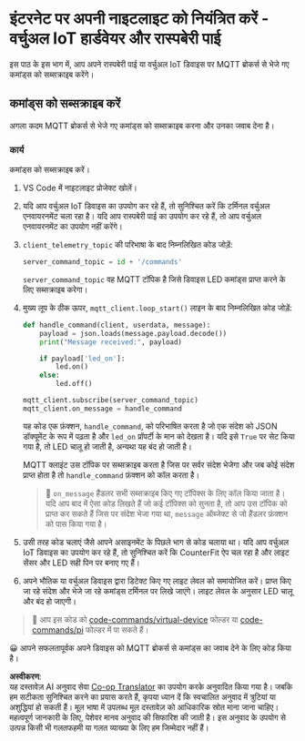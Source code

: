 <!--
CO_OP_TRANSLATOR_METADATA:
{
  "original_hash": "c527ce85d69b1a3875366ec61cbed8aa",
  "translation_date": "2025-08-25T17:13:07+00:00",
  "source_file": "1-getting-started/lessons/4-connect-internet/single-board-computer-commands.md",
  "language_code": "hi"
}
-->
# इंटरनेट पर अपनी नाइटलाइट को नियंत्रित करें - वर्चुअल IoT हार्डवेयर और रास्पबेरी पाई

इस पाठ के इस भाग में, आप अपने रास्पबेरी पाई या वर्चुअल IoT डिवाइस पर MQTT ब्रोकर्स से भेजे गए कमांड्स को सब्सक्राइब करेंगे।

## कमांड्स को सब्सक्राइब करें

अगला कदम MQTT ब्रोकर्स से भेजे गए कमांड्स को सब्सक्राइब करना और उनका जवाब देना है।

### कार्य

कमांड्स को सब्सक्राइब करें।

1. VS Code में नाइटलाइट प्रोजेक्ट खोलें।

1. यदि आप वर्चुअल IoT डिवाइस का उपयोग कर रहे हैं, तो सुनिश्चित करें कि टर्मिनल वर्चुअल एनवायरनमेंट चला रहा है। यदि आप रास्पबेरी पाई का उपयोग कर रहे हैं, तो आप वर्चुअल एनवायरनमेंट का उपयोग नहीं करेंगे।

1. `client_telemetry_topic` की परिभाषा के बाद निम्नलिखित कोड जोड़ें:

    ```python
    server_command_topic = id + '/commands'
    ```

    `server_command_topic` वह MQTT टॉपिक है जिसे डिवाइस LED कमांड्स प्राप्त करने के लिए सब्सक्राइब करेगा।

1. मुख्य लूप के ठीक ऊपर, `mqtt_client.loop_start()` लाइन के बाद निम्नलिखित कोड जोड़ें:

    ```python
    def handle_command(client, userdata, message):
        payload = json.loads(message.payload.decode())
        print("Message received:", payload)
    
        if payload['led_on']:
            led.on()
        else:
            led.off()
    
    mqtt_client.subscribe(server_command_topic)
    mqtt_client.on_message = handle_command
    ```

    यह कोड एक फ़ंक्शन, `handle_command`, को परिभाषित करता है जो एक संदेश को JSON डॉक्यूमेंट के रूप में पढ़ता है और `led_on` प्रॉपर्टी के मान को देखता है। यदि इसे `True` पर सेट किया गया है, तो LED चालू हो जाती है, अन्यथा यह बंद हो जाती है।

    MQTT क्लाइंट उस टॉपिक पर सब्सक्राइब करता है जिस पर सर्वर संदेश भेजेगा और जब कोई संदेश प्राप्त होता है तो `handle_command` फ़ंक्शन को कॉल करता है।

    > 💁 `on_message` हैंडलर सभी सब्सक्राइब किए गए टॉपिक्स के लिए कॉल किया जाता है। यदि आप बाद में ऐसा कोड लिखते हैं जो कई टॉपिक्स को सुनता है, तो आप उस टॉपिक को प्राप्त कर सकते हैं जिस पर संदेश भेजा गया था, `message` ऑब्जेक्ट से जो हैंडलर फ़ंक्शन को पास किया गया है।

1. उसी तरह कोड चलाएं जैसे आपने असाइनमेंट के पिछले भाग से कोड चलाया था। यदि आप वर्चुअल IoT डिवाइस का उपयोग कर रहे हैं, तो सुनिश्चित करें कि CounterFit ऐप चल रहा है और लाइट सेंसर और LED सही पिन पर बनाए गए हैं।

1. अपने भौतिक या वर्चुअल डिवाइस द्वारा डिटेक्ट किए गए लाइट लेवल को समायोजित करें। प्राप्त किए जा रहे संदेश और भेजे जा रहे कमांड्स टर्मिनल पर लिखे जाएंगे। लाइट लेवल के अनुसार LED चालू और बंद हो जाएगी।

> 💁 आप इस कोड को [code-commands/virtual-device](../../../../../1-getting-started/lessons/4-connect-internet/code-commands/virtual-device) फोल्डर या [code-commands/pi](../../../../../1-getting-started/lessons/4-connect-internet/code-commands/pi) फोल्डर में पा सकते हैं।

😀 आपने सफलतापूर्वक अपने डिवाइस को MQTT ब्रोकर्स से कमांड्स का जवाब देने के लिए कोड किया है।

**अस्वीकरण**:  
यह दस्तावेज़ AI अनुवाद सेवा [Co-op Translator](https://github.com/Azure/co-op-translator) का उपयोग करके अनुवादित किया गया है। जबकि हम सटीकता सुनिश्चित करने का प्रयास करते हैं, कृपया ध्यान दें कि स्वचालित अनुवाद में त्रुटियां या अशुद्धियां हो सकती हैं। मूल भाषा में उपलब्ध मूल दस्तावेज़ को आधिकारिक स्रोत माना जाना चाहिए। महत्वपूर्ण जानकारी के लिए, पेशेवर मानव अनुवाद की सिफारिश की जाती है। इस अनुवाद के उपयोग से उत्पन्न किसी भी गलतफहमी या गलत व्याख्या के लिए हम जिम्मेदार नहीं हैं।